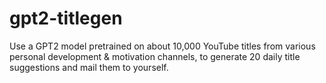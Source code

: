 # gpt2-titlegen
Use a GPT2 model pretrained on about 10,000 YouTube titles from various personal development & motivation channels, to generate 20 daily title suggestions and mail them to yourself.

